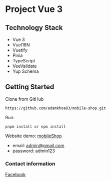 # Project Vue 3
## Technology Stack
- Vue 3
- VueI18N
- Vuetify
- Pinia
- TypeScript
- VeeValidate
- Yup Schema
## Getting Started
Clone from GitHub
```
https://github.com/adamkhoa03/mobile-shop.git
```
Run:
```
pnpm install or npm install
```
Website demo: [mobileShop](https://adamkhoa03.github.io/mobile-shop/)
- email: admin@gmail.com
- password: admin123
### Contact information
[Facebook](https://www.facebook.com/adamkhoa03)
